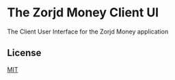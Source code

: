 # The Zorjd Money Client UI
The Client User Interface for the Zorjd Money application

## License
[MIT](https://choosealicense.com/licenses/mit/)